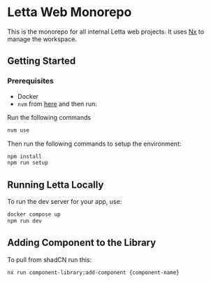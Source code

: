 # Letta Web Monorepo

This is the monorepo for all internal Letta web projects. It uses [Nx](https://nx.dev) to manage the workspace.

## Getting Started

### Prerequisites
* Docker
* `nvm` from [here](https://github.com/nvm-sh/nvm) and then run:


Run the following commands
```sh
nvm use
```

Then run the following commands to setup the environment:

```sh
npm install
npm run setup
```

## Running Letta Locally

To run the dev server for your app, use:

```sh
docker compose up
npm run dev
```

## Adding Component to the Library
To pull from shadCN run this:
```
nx run component-library:add-component {component-name}
```
